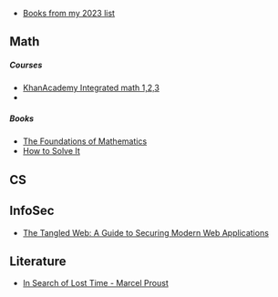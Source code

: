 * [Books from my 2023 list](http://jackwatt.com/2023reading)

## Math

##### Courses

* [KhanAcademy Integrated math 1,2,3](https://www.khanacademy.org/math/math1)
* []()

##### Books

* [The Foundations of Mathematics](https://www.amazon.com/gp/product/019870643X)
* [How to Solve It](https://www.amazon.com/How-Solve-Mathematical-Princeton-Science/dp/069116407X)

## CS

## InfoSec

* [The Tangled Web: A Guide to Securing Modern Web Applications](https://www.goodreads.com/book/show/11553604-the-tangled-web?from_search=true&from_srp=true&qid=qJCZQ8b1L7&rank=4)

## Literature

* [In Search of Lost Time - Marcel Proust]()

